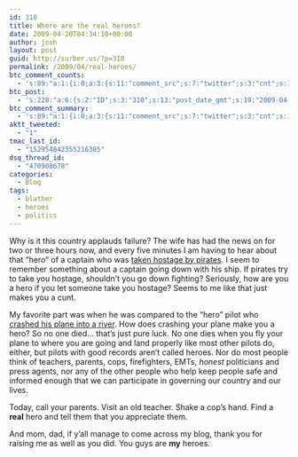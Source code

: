 ```yaml
---
id: 310
title: Where are the real heroes?
date: 2009-04-20T04:34:10+00:00
author: josh
layout: post
guid: http://surber.us/?p=310
permalink: /2009/04/real-heroes/
btc_comment_counts:
  - 's:89:"a:1:{i:0;a:3:{s:11:"comment_src";s:7:"twitter";s:3:"cnt";s:1:"1";s:7:"enabled";s:1:"1";}}";'
btc_post:
  - 's:228:"a:6:{s:2:"ID";s:3:"310";s:13:"post_date_gmt";s:19:"2009-04-20 10:34:10";s:23:"initial_import_date_gmt";s:19:"2009-04-20 10:37:22";s:20:"last_import_date_gmt";s:19:"2009-05-20 09:53:20";s:4:"hits";s:1:"1";s:6:"misses";s:3:"922";}";'
btc_comment_summary:
  - 's:89:"a:1:{i:0;a:3:{s:11:"comment_src";s:7:"twitter";s:3:"cnt";s:1:"1";s:7:"enabled";s:1:"0";}}";'
aktt_tweeted:
  - "1"
tmac_last_id:
  - "152954842355216385"
dsq_thread_id:
  - "470908678"
categories:
  - Blog
tags:
  - blather
  - heroes
  - politics
---
```

Why is it this country applauds failure? The wife has had the news on for two or three hours now, and every five minutes I am having to hear about that &#8220;hero&#8221; of a captain who was [taken hostage by pirates](http://news.google.com/news?pz=1&cf=all&ncl=1335744623 "A list of news articles"). I seem to remember something about a captain going down with his ship. If pirates try to take you hostage, shouldn&#8217;t you go down fighting? Seriously, how are you a hero if you let someone take you hostage? Seems to me like that just makes you a cunt.

My favorite part was when he was compared to the &#8220;hero&#8221; pilot who [crashed his plane into a river](http://news.google.com/news?pz=1&cf=all&ncl=1333228362). How does crashing your plane make you a hero? So no one died&#8230; that&#8217;s just pure luck. No one dies when you fly your plane to where you are going and land properly like most other pilots do, either, but pilots with good records aren&#8217;t called heroes. Nor do most people think of teachers, parents, cops, firefighters, EMTs, _honest_ politicians and press agents, nor any of the other people who help keep people safe and informed enough that we can participate in governing our country and our lives.

Today, call your parents. Visit an old teacher. Shake a cop&#8217;s hand. Find a **real** hero and tell them that you appreciate them.

And mom, dad, if y&#8217;all manage to come across my blog, thank you for raising me as well as you did. You guys are **my** heroes.